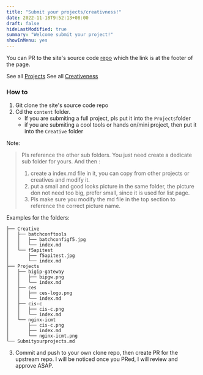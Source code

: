```yaml
---
title: "Submit your projects/creativness!"
date: 2022-11-18T9:52:13+08:00
draft: false
hideLastModified: true
summary: "Welcome submit your project!"
showInMenu: yes
---
```


You can PR to the site's source code [repo](https://github.com/f5se/f5seio-sourcecode) which the link is at the footer of the page.

See all [Projects](/creative/)
See all [Creativeness](/projects/)

### How to

1. Git clone the site's source code repo
2. Cd the `content` folder. 
   * If you are submiting a full project, pls put it into the `Projects`folder
   * if you are submiting a cool tools or hands on/mini project, then put it into the `Creative` folder

Note:

> Pls reference the other sub folders. You just need create a dedicate sub folder for yours. And then :
>
> 1. create a index.md file in it, you can copy from other projects or creatives and modify it.
> 2. put a small and good looks  picture in the same folder, the picture don not need too big, prefer small, since it is used for list page.
> 3. Pls make sure you modify the md file in the top section to reference the correct picture name.



Examples for the folders:

```shell
├── Creative
│   ├── batchconftools
│   │   ├── batchconfigf5.jpg
│   │   └── index.md
│   └── f5apitest
│       ├── f5apitest.jpg
│       └── index.md
├── Projects
│   ├── bigip-gateway
│   │   ├── bipgw.png
│   │   └── index.md
│   ├── ces
│   │   ├── ces-logo.png
│   │   └── index.md
│   ├── cis-c
│   │   ├── cis-c.png
│   │   └── index.md
│   └── nginx-icmt
│       ├── cis-c.png
│       ├── index.md
│       └── nginx-icmt.png
└── Submityourprojects.md

```

3. Commit and push to your own clone repo, then create PR for the upstream repo. I will be noticed once you PRed, I will review and approve ASAP.
